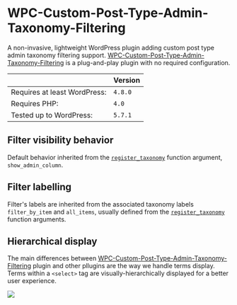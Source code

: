 # WPC-Custom-Post-Type-Admin-Taxonomy-Filtering

A non-invasive, lightweight WordPress plugin adding custom post type admin taxonomy filtering support. [WPC-Custom-Post-Type-Admin-Taxonomy-Filtering](https://github.com/amarinediary/WPC-Custom-Post-Type-Admin-Taxonomy-Filtering) is a plug-and-play plugin with no required configuration.

||Version|
|- |- |
|Requires at least WordPress:|`4.8.0`|
|Requires PHP:|`4.0`|
|Tested up to WordPress:|`5.7.1`|

## Filter visibility behavior

Default behavior inherited from the [`register_taxonomy`](https://developer.wordpress.org/reference/functions/register_taxonomy/#parameters) function argument, `show_admin_column`.

## Filter labelling

Filter's labels are inherited from the associated taxonomy labels `filter_by_item` and `all_items`, usually defined from the [`register_taxonomy`](https://developer.wordpress.org/reference/functions/register_taxonomy/#parameters) function arguments.

## Hierarchical display

The main differences between [WPC-Custom-Post-Type-Admin-Taxonomy-Filtering](https://github.com/amarinediary/WPC-Custom-Post-Type-Admin-Taxonomy-Filtering) plugin and other pllugins are the way we handle terms display. Terms within a `<select>` tag are visually-hierarchically displayed for a better user experience.

<img src="https://user-images.githubusercontent.com/7512732/117062756-1fddf580-ad24-11eb-8617-54eea7dfc9f1.jpg" style="max-width:500px;">
